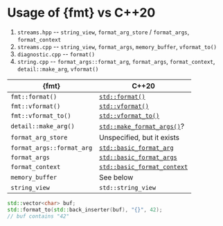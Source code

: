 # Usage of {fmt} vs C++20

1. `streams.hpp` -- `string_view`, `format_arg_store` / `format_args`, `format_context`
2. `streams.cpp` -- `string_view`, `format_args`, `memory_buffer`, `vformat_to()`
3. `diagnostic.cpp` -- `format()`
4. `string.cpp` -- `format_args::format_arg`, `format_args`, `format_context`, `detail::make_arg`, `vformat()`

|{fmt}|C++20|
|-----|-----|
| `fmt::format()` | [`std::format()`](https://en.cppreference.com/w/cpp/utility/format/format) |
| `fmt::vformat()` | [`std::vformat()`](https://en.cppreference.com/w/cpp/utility/format/vformat) |
| `fmt::vformat_to()` | [`std::vformat_to()`](https://en.cppreference.com/w/cpp/utility/format/vformat_to) |
| `detail::make_arg()` | [`std::make_format_args()`](https://en.cppreference.com/w/cpp/utility/format/make_format_args)? |
| `format_arg_store` | Unspecified, but it exists |
| `format_args::format_arg` | [`std::basic_format_arg`](https://en.cppreference.com/w/cpp/utility/format/basic_format_arg) |
| `format_args` | [`std::basic_format_args`](https://en.cppreference.com/w/cpp/utility/format/basic_format_args) |
| `format_context` | [`std::basic_format_context`](https://en.cppreference.com/w/cpp/utility/format/basic_format_context) |
| `memory_buffer` | See below |
| `string_view` | `std::string_view` |

```c++
std::vector<char> buf;
std::format_to(std::back_inserter(buf), "{}", 42);
// buf contains "42"
 ```
